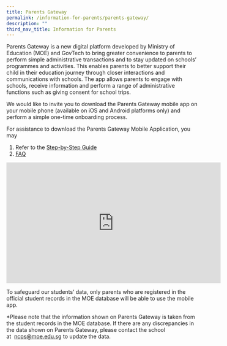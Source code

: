 ```yaml
---
title: Parents Gateway
permalink: /information-for-parents/parents-gateway/
description: ""
third_nav_title: Information for Parents
---
```

Parents Gateway is a new digital platform developed by Ministry of Education (MOE) and GovTech to bring greater convenience to parents to perform simple administrative transactions and to stay updated on schools’ programmes and activities. This enables parents to better support their child in their education journey through closer interactions and communications with schools. The app allows parents to engage with schools, receive information and perform a range of administrative functions such as giving consent for school trips.

We would like to invite you to download the Parents Gateway mobile app on your mobile phone (available on iOS and Android platforms only) and perform a simple one-time onboarding process.

For assistance to download the Parents Gateway Mobile Application, you may

1.  Refer to the [Step-by-Step Guide ](/files/Parents%20Gateway/Step-by_Step-Guide.pdf)
3.  [FAQ](https://pg.moe.edu.sg/faq)

<iframe width="560" height="315" src="https://www.youtube.com/embed/tW9jwyuovOo" title="YouTube video player" frameborder="0" allow="accelerometer; autoplay; clipboard-write; encrypted-media; gyroscope; picture-in-picture" allowfullscreen></iframe>

To safeguard our students’ data, only parents who are registered in the official student records in the MOE database will be able to use the mobile app. 

\*Please note that the information shown on Parents Gateway is taken from the student records in the MOE database. If there are any discrepancies in the data shown on Parents Gateway, please contact the school at  [ncps@moe.edu.sg](mailto:ncps@moe.edu.sg) to update the data.